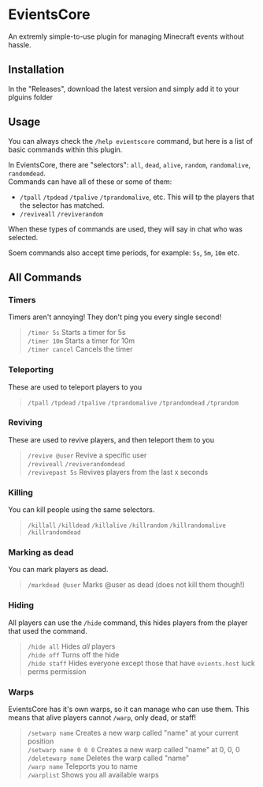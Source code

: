 # EvientsCore
An extremly simple-to-use plugin for managing Minecraft events without hassle.
## Installation
In the "Releases", download the latest version and simply add it to your plguins folder
## Usage
You can always check the `/help evientscore` command, but here is a list of basic commands within this plugin.

In EvientsCore, there are "selectors": `all`, `dead`, `alive`, `random`, `randomalive`, `randomdead`.  
Commands can have all of these or some of them:

- `/tpall` `/tpdead` `/tpalive` `/tprandomalive`, etc. This will tp the players that the selector has matched.
- `/reviveall` `/reviverandom`

When these types of commands are used, they will say in chat who was selected.

Soem commands also accept time periods, for example: `5s`, `5m`, `10m` etc.
## All Commands
### Timers
Timers aren't annoying! They don't ping you every single second!
> `/timer 5s` Starts a timer for 5s  
> `/timer 10m` Starts a timer for 10m  
> `/timer cancel` Cancels the timer  
### Teleporting
These are used to teleport players to you
> `/tpall` `/tpdead` `/tpalive` `/tprandomalive` `/tprandomdead` `/tprandom`  
### Reviving
These are used to revive players, and then teleport them to you
> `/revive @user` Revive a specific user  
> `/reviveall` `/reviverandomdead`  
> `/revivepast 5s` Revives players from the last x seconds  
### Killing
You can kill people using the same selectors.
> `/killall` `/killdead` `/killalive` `/killrandom` `/killrandomalive` `/killrandomdead`  
### Marking as dead
You can mark players as dead.
> `/markdead @user` Marks @user as dead (does not kill them though!)  
### Hiding
All players can use the `/hide` command, this hides players from the player that used the command.
> `/hide all` Hides *all* players  
> `/hide off` Turns off the hide  
> `/hide staff` Hides everyone except those that have `evients.host` luck perms permission  
### Warps
EvientsCore has it's own warps, so it can manage who can use them. This means that alive players cannot `/warp`, only dead, or staff!
> `/setwarp name` Creates a new warp called "name" at your current position  
> `/setwarp name 0 0 0` Creates a new warp called "name" at 0, 0, 0  
> `/deletewarp name` Deletes the warp called "name"  
> `/warp name` Teleports you to name  
> `/warplist` Shows you all available warps  